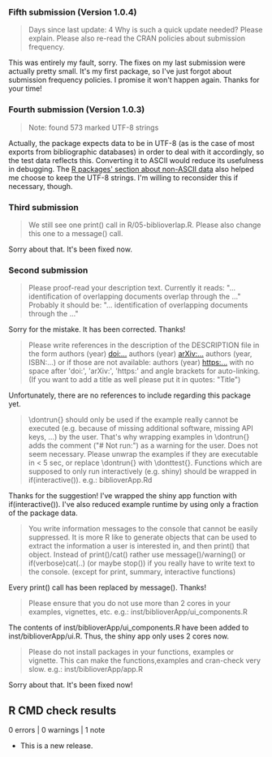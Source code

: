### Fifth submission (Version 1.0.4)


>   Days since last update: 4
Why is such a quick update needed? Please explain. Please also re-read
the CRAN policies about submission frequency.

This was entirely my fault, sorry. The fixes on my last submission were actually pretty small. It's my first package, so I've just forgot about submission frequency policies. I promise it won't happen again. Thanks for your time!

### Fourth submission (Version 1.0.3)

> Note: found 573 marked UTF-8 strings 

Actually, the package expects data to be in UTF-8 (as is the case of most exports from bibliographic databases) in order to deal with it accordingly, so the test data reflects this. Converting it to ASCII would reduce its usefulness in debugging. The [R packages' section about non-ASCII data](https://r-pkgs.org/data.html#sec-data-non-ascii) also helped me choose to keep the UTF-8 strings. I'm willing to reconsider this if necessary, though. 

### Third submission

> We still see one print() call in R/05-biblioverlap.R. Please also change this one to a message() call.

Sorry about that. It's been fixed now.


### Second submission

> Please proof-read your description text. 
Currently it reads: "...  identification of overlapping documents overlap through the  ..."
Probably it should be: "...  identification of overlapping documents through the  ..."

Sorry for the mistake. It has been corrected. Thanks!

> Please write references in the description of the DESCRIPTION file in the form
authors (year) <doi:...>
authors (year) <arXiv:...>
authors (year, ISBN:...)
or if those are not available: authors (year) <https:...>
with no space after 'doi:', 'arXiv:', 'https:' and angle brackets for auto-linking.
(If you want to add a title as well please put it in quotes: "Title") 

Unfortunately, there are no references to include regarding this package yet.

> \dontrun{} should only be used if the example really cannot be executed (e.g. because of missing additional software, missing API keys, ...) by the user. That's why wrapping examples in \dontrun{} adds the comment ("# Not run:") as a warning for the user.
Does not seem necessary.
Please unwrap the examples if they are executable in < 5 sec, or replace \dontrun{} with \donttest{}.
Functions which are supposed to only run interactively (e.g. shiny) should be wrapped in if(interactive()).
e.g.: biblioverApp.Rd

Thanks for the suggestion! I've wrapped the shiny app function with if(interactive()). I've also reduced example runtime by using only a fraction of the package data.

> You write information messages to the console that cannot be easily suppressed. It is more R like to generate objects that can be used to extract the information a user is interested in, and then print() that object. 
Instead of print()/cat() rather use message()/warning()  or if(verbose)cat(..) (or maybe stop()) if you really have to write text to the console.
(except for print, summary, interactive functions) 

Every print() call has been replaced by message(). Thanks!

> Please ensure that you do not use more than 2 cores in your examples, vignettes, etc. e.g.: inst/biblioverApp/ui_components.R

The contents of inst/biblioverApp/ui_components.R have been added to inst/biblioverApp/ui.R. Thus, the shiny app only uses 2 cores now.

> Please do not install packages in your functions, examples or vignette. This can make the functions,examples and cran-check very slow. e.g.: inst/biblioverApp/app.R 

Sorry about that. It's been fixed now!

## R CMD check results

0 errors | 0 warnings | 1 note

* This is a new release.
